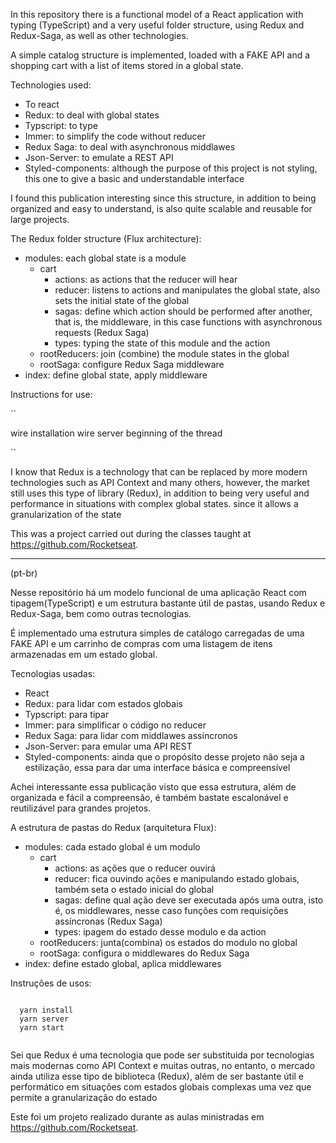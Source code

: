 In this repository there is a functional model of a React application with typing (TypeScript) and a very useful folder structure, using Redux and Redux-Saga, as well as other technologies.

A simple catalog structure is implemented, loaded with a FAKE API and a shopping cart with a list of items stored in a global state.

Technologies used:

   * To react
   * Redux: to deal with global states
   * Typscript: to type
   * Immer: to simplify the code without reducer
   * Redux Saga: to deal with asynchronous middlawes
   * Json-Server: to emulate a REST API
   * Styled-components: although the purpose of this project is not styling, this one to give a basic and understandable interface
    
I found this publication interesting since this structure, in addition to being organized and easy to understand, is also quite scalable and reusable for large projects.

The Redux folder structure (Flux architecture):

* modules: each global state is a module
    * cart
        * actions: as actions that the reducer will hear
        * reducer: listens to actions and manipulates the global state, also sets the initial state of the global
        * sagas: define which action should be performed after another, that is, the middleware, in this case functions with asynchronous requests (Redux Saga)
        * types: typing the state of this module and the action
    * rootReducers: join (combine) the module states in the global
    * rootSaga: configure Redux Saga middleware
* index: define global state, apply middleware

Instructions for use:

``

  wire installation
  wire server
  beginning of the thread
 
``

I know that Redux is a technology that can be replaced by more modern technologies such as API Context and many others, however, the market still uses this type of library (Redux), in addition to being very useful and performance in situations with complex global states. since it allows a granularization of the state

This was a project carried out during the classes taught at https://github.com/Rocketseat.

***

(pt-br)

Nesse repositório há um modelo funcional de uma aplicação React com tipagem(TypeScript) e um estrutura bastante útil de pastas, usando Redux e Redux-Saga, bem como outras tecnologias. 

É implementado uma estrutura simples de catálogo carregadas de uma FAKE API e um carrinho de compras com uma listagem de itens armazenadas em um estado global.

Tecnologias usadas:

   * React
   * Redux: para lidar com estados globais
   * Typscript: para tipar
   * Immer: para simplificar o código no reducer
   * Redux Saga: para lidar com middlawes assíncronos
   * Json-Server: para emular uma API REST
   * Styled-components: ainda que o propósito desse projeto não seja a estilização, essa para dar uma interface básica e compreensível
    
Achei interessante essa publicação visto que essa estrutura, além de organizada e fácil a compreensão, é também bastate escalonável e reutilizável para grandes projetos.

A estrutura de pastas do Redux (arquitetura Flux):

* modules: cada estado global é um modulo
    * cart
        * actions: as ações que o reducer ouvirá
        * reducer: fica ouvindo ações e manipulando estado globais, também seta o estado inicial do global
        * sagas: define qual ação deve ser executada após uma outra, isto é, os middlewares, nesse caso funções com requisições assíncronas (Redux Saga)
        * types: ipagem do estado desse modulo e da action
    * rootReducers: junta(combina) os estados do modulo no global
    * rootSaga: configura o middlewares do Redux Saga
* index: define estado global, aplica middlewares

Instruções de usos:

```

  yarn install
  yarn server
  yarn start
 
```

Sei que Redux é uma tecnologia que pode ser substituida por tecnologias mais modernas como API Context e muitas outras, no entanto, o mercado ainda utiliza esse tipo de biblioteca (Redux), além de ser bastante útil e performático em situações com estados globais complexas uma vez que permite a granularização do estado

Este foi um projeto realizado durante as aulas ministradas em https://github.com/Rocketseat.





